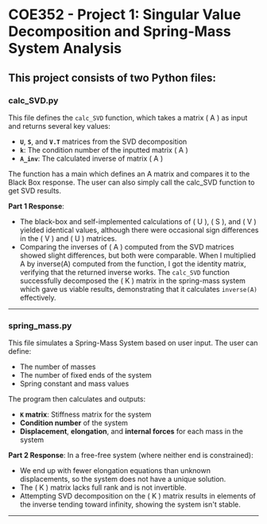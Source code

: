 # COE352 - Project 1: Singular Value Decomposition and Spring-Mass System Analysis

This project consists of two Python files:
---

### calc_SVD.py

This file defines the `calc_SVD` function, which takes a matrix \( A \) as input and returns several key values:

- **`U`**, **`S`**, and **`V.T`** matrices from the SVD decomposition
- **`k`**: The condition number of the inputted matrix \( A \)
- **`A_inv`**: The calculated inverse of matrix \( A \)

The function has a main which defines an A matrix and compares it to the Black Box response. The user can also simply call the calc_SVD function to get SVD results.

**Part 1 Response**:  
- The black-box and self-implemented calculations of \( U \), \( S \), and \( V \) yielded identical values, although there were occasional sign differences in the \( V \) and \( U \) matrices.
- Comparing the inverses of \( A \) computed from the SVD matrices showed slight differences, but both were comparable. When I multiplied A by inverse(A) computed from the function, I got the identity matrix, verifying that the returned inverse works. The `calc_SVD` function successfully decomposed the \( K \) matrix in the spring-mass system which gave us viable results, demonstrating that it calculates `inverse(A)` effectively.

---

### spring_mass.py

This file simulates a Spring-Mass System based on user input. The user can define:

- The number of masses
- The number of fixed ends of the system
- Spring constant and mass values

The program then calculates and outputs:

- **`K` matrix**: Stiffness matrix for the system
- **Condition number** of the system
- **Displacement**, **elongation**, and **internal forces** for each mass in the system

**Part 2 Response**:
In a free-free system (where neither end is constrained):
- We end up with fewer elongation equations than unknown displacements, so the system does not have a unique solution.
- The \( K \) matrix lacks full rank and is not invertible.
- Attempting SVD decomposition on the \( K \) matrix results in elements of the inverse tending toward infinity, showing the system isn't stable.

---

